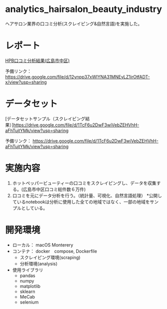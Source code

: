 # analytics_hairsalon_beauty_industry
ヘアサロン業界の口コミ分析(スクレイピング&自然言語)を実施した。

# レポート
[HPB口コミ分析結果(広島市中区)](https://drive.google.com/file/d/12ynpp37xWIYNA31MNEyLZ1irOtfADT-x/view?usp=sharing)  
  
予備リンク： https://drive.google.com/file/d/12ynpp37xWIYNA31MNEyLZ1irOtfADT-x/view?usp=sharing

# データセット
[データセットサンプル（スクレイピング結果）]https://drive.google.com/file/d/1TcF6u2DwF3wiVebZEHVhH-aFhTujtYMk/view?usp=sharing  
  
予備リンク： https://drive.google.com/file/d/1TcF6u2DwF3wiVebZEHVhH-aFhTujtYMk/view?usp=sharing

# 実施内容
1. ホットペッパービューティーの口コミをスクレイピングし、データを収集する。(広島市中区口コミ総件数６万件)
1. 口コミを元にデータ分析を行う。（統計量、可視化、自然言語処理） *公開しているnotebookは分析に使用した全ての地域ではなく、一部の地域をサンプルとしている。

# 開発環境
- ローカル： macOS Monterery
- コンテナ： docker　compose, Dockerfile
  - スクレイピング環境(scraping)
  - 分析環境(analysis)
- 使用ライブラリ
  - pandas
  - numpy
  - matplotlib
  - sklearn
  - MeCab
  - selenium
